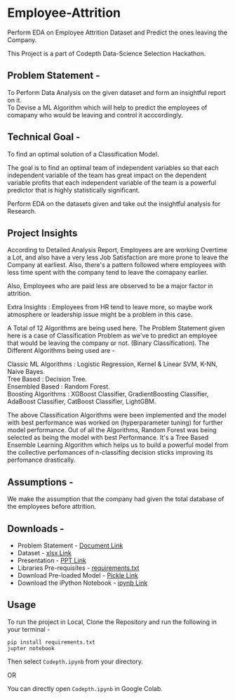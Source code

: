 # Employee-Attrition

Perform EDA on Employee Attrition Dataset and Predict the ones leaving the Company.

This Project is a part of Codepth Data-Science Selection Hackathon.

## Problem Statement -

To Perform Data Analysis on the given dataset and form an insightful report on it. <br>
To Devise a ML Algorithm which will help to predict the employees of comapany who would be leaving and control it acccordingly. <br>

## Technical Goal - 
To find an optimal solution of a Classification Model. <br>

The goal is to find an optimal team of independent variables so that each independent variable of the team has great impact on the dependent variable profits that each independent variable of the team is a powerful predictor that is highly statistically significant. <br>

Perform EDA on the datasets given and take out the insightful analysis for Research. <br>

## Project Insights

According to Detailed Analysis Report, Employees are are working Overtime a Lot, and also have a very less Job Satisfaction are more prone to leave the Company at earliest. Also, there's a pattern followed where employees with less time spent with the company tend to leave the comapany earlier.

Also, Employees who are paid less are observed to be a major factor in attrition. <br>

Extra Insights : Employees from HR tend to leave more, so maybe work atmosphere or leadership issue might be a problem in this case.

A Total of 12 Algorithms are being used here. The Problem Statement given here is a case of Classification Problem as we've to predict an employee that would be leaving the company or not. (Binary Classification). The Different Algorithms being used are -

Classic ML Algorithms : Logistic Regression, Kernel & Linear SVM, K-NN, Naive Bayes. <br>
Tree Based : Decision Tree. <br>
Ensembled Based : Random Forest. <br>
Boosting Algorithms : XGBoost Classifier, GradientBoosting Classifier, AdaBoost Classifier, CatBoost Classifier, LightGBM. <br>

The above Classification Algorithms were been implemented and the model with best performance was worked on (hyperparameter tuning) for further model performance.
Out of all the Algorithms, Random Forest was being selected as being the model with best Performance. It's a Tree Based Ensemble Learning Algorithm which helps us to build a powerful model from the collective perfomances of n-classifing decision sticks improving its perfomance drastically.

## Assumptions -

We make the assumption that the company had given the total database of the employees before attrition.

## Downloads -

*   Problem Statement - [Document Link](https://drive.google.com/file/d/1QpUC9ADne8gCi8nPrwlvEhK8NuDaWTl5/view?usp=sharing)
*   Dataset - [xlsx Link](https://drive.google.com/file/d/14h2JaexZQ2oRH1dt04FvufVu-YVIr0cv/view?usp=sharing)
*   Presentation - [PPT Link](https://drive.google.com/file/d/1eIA9oOhteGD9hkw2fiMSrtnMGRQwlSnu/view?usp=sharing)
*   Libraries Pre-requisites -  [requirements.txt](https://drive.google.com/file/d/1gz-S3CVgvZ5H81hEFlrEBMMcqddBJjsk/view?usp=sharing)        
*   Download Pre-loaded Model -  [Pickle Link](https://drive.google.com/file/d/1EOP91sWILUKdMXzfxbWk9CVODGzhyyWo/view?usp=sharing)
*   Download the iPython Notebook -  [ipynb Link](https://colab.research.google.com/drive/1MZTtt3RuObFuizZeswf4_RAgx9B0ImqL?usp=sharing)

## Usage

To run the project in Local, Clone the Repository and run the following in your terminal -
```
pip install requirements.txt
jupter notebook
```
Then select `Codepth.ipynb` from your directory.

OR

You can directly open `Codepth.ipynb` in Google Colab.
